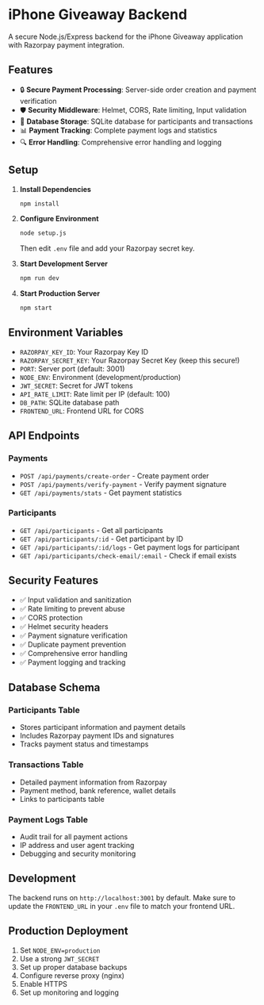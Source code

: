 # iPhone Giveaway Backend

A secure Node.js/Express backend for the iPhone Giveaway application with Razorpay payment integration.

## Features

- 🔒 **Secure Payment Processing**: Server-side order creation and payment verification
- 🛡️ **Security Middleware**: Helmet, CORS, Rate limiting, Input validation
- 💾 **Database Storage**: SQLite database for participants and transactions
- 📊 **Payment Tracking**: Complete payment logs and statistics
- 🔍 **Error Handling**: Comprehensive error handling and logging

## Setup

1. **Install Dependencies**
   ```bash
   npm install
   ```

2. **Configure Environment**
   ```bash
   node setup.js
   ```
   Then edit `.env` file and add your Razorpay secret key.

3. **Start Development Server**
   ```bash
   npm run dev
   ```

4. **Start Production Server**
   ```bash
   npm start
   ```

## Environment Variables

- `RAZORPAY_KEY_ID`: Your Razorpay Key ID
- `RAZORPAY_SECRET_KEY`: Your Razorpay Secret Key (keep this secure!)
- `PORT`: Server port (default: 3001)
- `NODE_ENV`: Environment (development/production)
- `JWT_SECRET`: Secret for JWT tokens
- `API_RATE_LIMIT`: Rate limit per IP (default: 100)
- `DB_PATH`: SQLite database path
- `FRONTEND_URL`: Frontend URL for CORS

## API Endpoints

### Payments
- `POST /api/payments/create-order` - Create payment order
- `POST /api/payments/verify-payment` - Verify payment signature
- `GET /api/payments/stats` - Get payment statistics

### Participants
- `GET /api/participants` - Get all participants
- `GET /api/participants/:id` - Get participant by ID
- `GET /api/participants/:id/logs` - Get payment logs for participant
- `GET /api/participants/check-email/:email` - Check if email exists

## Security Features

- ✅ Input validation and sanitization
- ✅ Rate limiting to prevent abuse
- ✅ CORS protection
- ✅ Helmet security headers
- ✅ Payment signature verification
- ✅ Duplicate payment prevention
- ✅ Comprehensive error handling
- ✅ Payment logging and tracking

## Database Schema

### Participants Table
- Stores participant information and payment details
- Includes Razorpay payment IDs and signatures
- Tracks payment status and timestamps

### Transactions Table
- Detailed payment information from Razorpay
- Payment method, bank reference, wallet details
- Links to participants table

### Payment Logs Table
- Audit trail for all payment actions
- IP address and user agent tracking
- Debugging and security monitoring

## Development

The backend runs on `http://localhost:3001` by default. Make sure to update the `FRONTEND_URL` in your `.env` file to match your frontend URL.

## Production Deployment

1. Set `NODE_ENV=production`
2. Use a strong `JWT_SECRET`
3. Set up proper database backups
4. Configure reverse proxy (nginx)
5. Enable HTTPS
6. Set up monitoring and logging
